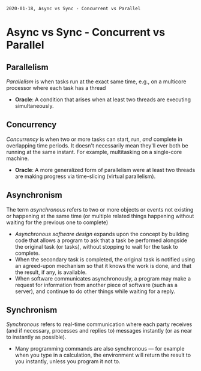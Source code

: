 `2020-01-18, Async vs Sync - Concurrent vs Parallel`

# Async vs Sync - Concurrent vs Parallel

## Parallelism

_Parallelism_ is when tasks run at the exact same time, e.g., on a multicore processor where each task has a thread

- **Oracle**: A condition that arises when at least two threads are executing simultaneously.

## Concurrency

_Concurrency_ is when two or more tasks can start, run, _and_ complete in overlapping time periods. It doesn't necessarily mean they'll ever both be running at the same instant. For example, multitasking on a single-core machine.

- **Oracle**: A more generalized form of parallelism were at least two threads are making progress via time-slicing (virtual parallelism).

## Asynchronism

The term _asynchronous_ refers to two or more objects or events not existing or happening at the same time (or multiple related things happening without waiting for the previous one to complete)

- _Asynchronous software design_ expands upon the concept by building code that allows a program to ask that a task be performed alongside the original task (or tasks), without stopping to wait for the task to complete.
- When the secondary task is completed, the original task is notified using an agreed-upon mechanism so that it knows the work is done, and that the result, if any, is available.
- When software communicates asynchronously, a program may make a request for information from another piece of software (such as a server), and continue to do other things while waiting for a reply.

## Synchronism

_Synchronous_ refers to real-time communication where each party receives (and if necessary, processes and replies to) messages instantly (or as near to instantly as possible).

- Many programming commands are also synchronous — for example when you type in a calculation, the environment will return the result to you instantly, unless you program it not to.
